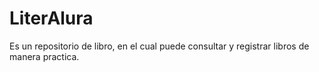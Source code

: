 # LiterAlura
Es un repositorio de libro, en el cual puede consultar y registrar libros de manera practica.
